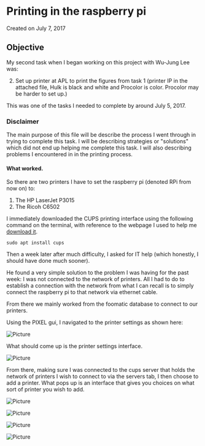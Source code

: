 
# Printing in the raspberry pi

Created on July 7, 2017

## Objective 

My second task when I began working on this project with Wu-Jung Lee was:

2. Set up printer at APL to print the figures from task 1 (printer IP in the attached file, 
   Hulk is black and white and Procolor is color. Procolor may be harder to set up.)

This was one of the tasks I needed to complete by around July 5, 2017.

### Disclaimer

The main purpose of this file will be describe the process I went through in trying to complete
this task. I will be describing strategies or "solutions" which did not end up helping me 
complete this task. I will also describing problems I encountered in in the printing process.

#### What worked.

So there are two printers I have to set the raspberry pi (denoted RPi from now on) to:

1. The HP LaserJet P3015
2. The Ricoh C6502

I immediately downloaded the CUPS printing interface using the following command on the terminal,
with reference to the webpage I used to help me [download it](https://help.ubuntu.com/lts/serverguide/cups.html).

```
sudo apt install cups
```

Then a week later after much difficulty, I asked for IT help (which honestly, I should have done much sooner).

He found a very simple solution to the problem I was having for the past week: I was not connected to the network
of printers. All I had to do to establish a connection with the network from what I can recall is to simply
connect the raspberry pi to that network via ethernet cable.

From there we mainly worked from the foomatic database to connect to our printers.

Using the PIXEL gui, I navigated to the printer settings as shown here:

![Picture](screenshots/2017-08-02-142249_1824x984_scrot.png)

What should come up is the printer settings interface.

![Picture](screenshots/print1.png)

From there, making sure I was connected to the cups server that holds the network of printers I wish to connect to via the servers tab, I then choose to add a printer. What pops up is an interface that gives you choices on what sort of printer you wish to add.

![Picture](screenshots/2017-08-02-143648_1824x984_scrot.png)

![Picture](screenshots/2017-08-02-143655_1824x984_scrot.png)

![Picture](screenshots/2017-08-02-144841_1824x984_scrot.png)

![Picture](screenshots/2017-08-02-144919_1824x984_scrot.png)

